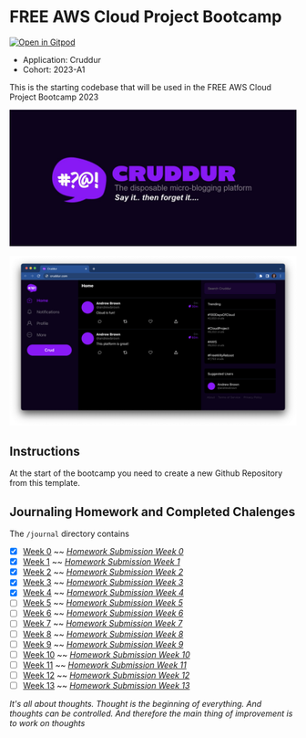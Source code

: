 # FREE AWS Cloud Project Bootcamp
[![Open in Gitpod](https://gitpod.io/button/open-in-gitpod.svg)](https://gitpod.io/#<your-repository-url>)
- Application: Cruddur
- Cohort: 2023-A1

This is the starting codebase that will be used in the FREE AWS Cloud Project Bootcamp 2023

![Cruddur Graphic](_docs/assets/cruddur-banner.jpg)

![Cruddur Screenshot](_docs/assets/cruddur-screenshot.png)

## Instructions

At the start of the bootcamp you need to create a new Github Repository from this template.

## Journaling Homework and Completed Chalenges

The `/journal` directory contains

- [x] [Week 0](journal/week0.md)        ~~  [*Homework Submission Week 0*](journal/markdown0.md)   
- [x] [Week 1](journal/week1.md)        ~~  [*Homework Submission Week 1*](journal/markdown1.md) 
- [x] [Week 2](journal/week2.md)        ~~  [*Homework Submission Week 2*](journal/markdown2.md) 
- [x] [Week 3](journal/week3.md)        ~~  [*Homework Submission Week 3*](journal/markdown3.md) 
- [x] [Week 4](journal/week4.md)        ~~  [*Homework Submission Week 4*](journal/markdown4.md) 
- [ ] [Week 5](journal/week5.md)        ~~  [*Homework Submission Week 5*](journal/markdown5.md) 
- [ ] [Week 6](journal/week6.md)        ~~  [*Homework Submission Week 6*](journal/markdown6.md) 
- [ ] [Week 7](journal/week7.md)        ~~  [*Homework Submission Week 7*](journal/markdown7.md) 
- [ ] [Week 8](journal/week8.md)        ~~  [*Homework Submission Week 8*](journal/markdown8.md) 
- [ ] [Week 9](journal/week9.md)        ~~  [*Homework Submission Week 9*](journal/markdown9.md) 
- [ ] [Week 10](journal/week10.md)      ~~  [*Homework Submission Week 10*](journal/markdown10.md) 
- [ ] [Week 11](journal/week11.md)      ~~  [*Homework Submission Week 11*](journal/markdown11.md) 
- [ ] [Week 12](journal/week12.md)      ~~  [*Homework Submission Week 12*](journal/markdown12.md) 
- [ ] [Week 13](journal/week13.md)      ~~  [*Homework Submission Week 13*](journal/markdown13.md) 

*It's all about thoughts. Thought is the beginning of everything. And thoughts can be controlled. And therefore the main thing of improvement is to work on thoughts*
